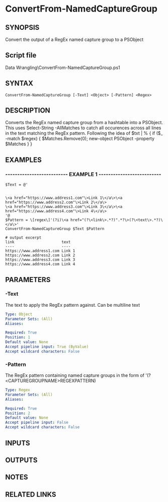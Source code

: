 # ConvertFrom-NamedCaptureGroup

## SYNOPSIS
Convert the output of a RegEx named capture group to a PSObject

## Script file
Data Wrangling\ConvertFrom-NamedCaptureGroup.ps1

## SYNTAX

```
ConvertFrom-NamedCaptureGroup [-Text] <Object> [-Pattern] <Regex>
```

## DESCRIPTION
Converts the RegEx named capture group from a hashtable into a PSObject.
This uses Select-String -AllMatches to catch all occurences across all lines in the text matching
the RegEx pattern.
Following the idea of $txt | % { if ($_ -match $regex) { $Matches.Remove(0); new-object PSObject -property $Matches } }

## EXAMPLES

### -------------------------- EXAMPLE 1 --------------------------
```
$Text = @'


\<a href="https://www.address1.com"\>Link 1\</a\>\<a href="https://www.address2.com"\>Link 2\</a\>
\<a href="https://www.address3.com"\>Link 3\</a\>\<a href="https://www.address4.com"\>Link 4\</a\>
'@  
$Pattern = \[regex\]'(?i)\<a href="(?\<link\>.*?)".*?\>(?\<text\>.*?)\</a\>'
ConvertFrom-NamedCaptureGroup $Text $Pattern

# output excerpt
link                     text
----                     ----
https://www.address1.com Link 1
https://www.address2.com Link 2
https://www.address3.com Link 3
https://www.address4.com Link 4
```
## PARAMETERS

### -Text
The text to apply the RegEx pattern against.
Can be multiline text

```yaml
Type: Object
Parameter Sets: (All)
Aliases: 

Required: True
Position: 1
Default value: None
Accept pipeline input: True (ByValue)
Accept wildcard characters: False
```

### -Pattern
The RegEx pattern containing named capture groups in the form of '(?\<CAPTUREGROUPNAME\>REGEXPATTERN)

```yaml
Type: Regex
Parameter Sets: (All)
Aliases: 

Required: True
Position: 2
Default value: None
Accept pipeline input: False
Accept wildcard characters: False
```

## INPUTS

## OUTPUTS

## NOTES

## RELATED LINKS



